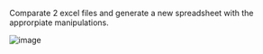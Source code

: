Comparate 2 excel files and generate a new spreadsheet with the approrpiate manipulations.

![image](https://github.com/user-attachments/assets/4f322621-2ee6-48d9-ade4-4cf8e0beaa27)
